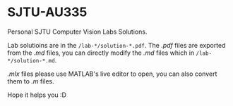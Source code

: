 # SJTU-AU335

Personal SJTU Computer Vision Labs Solutions.

Lab solutioins are in the `/lab-*/solution-*.pdf`. The _.pdf_ files are exported from the _.md_ files, you can directly modify the _.md_ files which in `/lab-*/solution-*.md`.

_.mlx_ files please use MATLAB's live editor to open, you can also convert them to _.m_ files.

Hope it helps you :D

